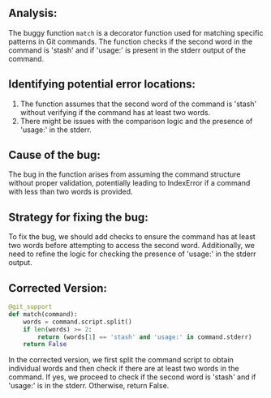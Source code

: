 ## Analysis:
The buggy function `match` is a decorator function used for matching specific patterns in Git commands. The function checks if the second word in the command is 'stash' and if 'usage:' is present in the stderr output of the command.

## Identifying potential error locations:
1. The function assumes that the second word of the command is 'stash' without verifying if the command has at least two words.
2. There might be issues with the comparison logic and the presence of 'usage:' in the stderr.

## Cause of the bug:
The bug in the function arises from assuming the command structure without proper validation, potentially leading to IndexError if a command with less than two words is provided.

## Strategy for fixing the bug:
To fix the bug, we should add checks to ensure the command has at least two words before attempting to access the second word. Additionally, we need to refine the logic for checking the presence of 'usage:' in the stderr output.

## Corrected Version:
```python
@git_support
def match(command):
    words = command.script.split()
    if len(words) >= 2:
        return (words[1] == 'stash' and 'usage:' in command.stderr)
    return False
```

In the corrected version, we first split the command script to obtain individual words and then check if there are at least two words in the command. If yes, we proceed to check if the second word is 'stash' and if 'usage:' is in the stderr. Otherwise, return False.